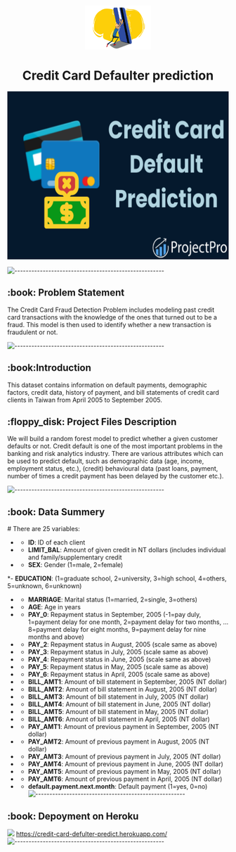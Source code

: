 <p align="center"> 
  <img src="images/2.png" alt="images/2.png" width="150px" height="100px">
</p>
<h1 align="center"> Credit Card Defaulter prediction </h1>
<p align="center"> 
<img src="images/all.png" alt="images/all.png" height="382px">
</p>

![-----------------------------------------------------](https://raw.githubusercontent.com/andreasbm/readme/master/assets/lines/rainbow.png)

<h2> :book: Problem Statement</h2>
The Credit Card Fraud Detection Problem includes modeling past credit card transactions with the knowledge of the ones that turned out to be a fraud. This model is then used to identify whether a new transaction is fraudulent or not.

![-----------------------------------------------------](https://raw.githubusercontent.com/andreasbm/readme/master/assets/lines/rainbow.png)


<h2> :book:Introduction</h2>
This dataset contains information on default payments, demographic factors, credit data, history of payment, and bill statements of credit card clients in Taiwan from April 2005 to September 2005.

<h2> :floppy_disk: Project Files Description</h2>
We will build a random forest model to predict whether a given customer defaults or not. Credit default is one of the most important problems in the banking and risk analytics industry. There are various attributes which can be used to predict default, such as demographic data (age, income, employment status, etc.), (credit) behavioural data (past loans, payment, number of times a credit payment has been delayed by the customer etc.).

![-----------------------------------------------------](https://raw.githubusercontent.com/andreasbm/readme/master/assets/lines/rainbow.png)

<h2> :book: Data Summery</h2>
# There are 25 variables:

* - **ID**: ID of each client

* - **LIMIT_BAL**: Amount of given credit in NT dollars (includes individual and family/supplementary credit

* - **SEX**: Gender (1=male, 2=female)

*- **EDUCATION**: (1=graduate school, 2=university, 3=high school, 4=others, 5=unknown, 6=unknown)

* - **MARRIAGE**: Marital status (1=married, 2=single, 3=others)
* - **AGE**: Age in years
* - **PAY_0**: Repayment status in September, 2005 (-1=pay duly, 1=payment delay for one month, 2=payment delay for two months, … 8=payment delay for eight months, 9=payment delay for nine months and above)
* - **PAY_2**: Repayment status in August, 2005 (scale same as above)
* - **PAY_3**: Repayment status in July, 2005 (scale same as above)
* - **PAY_4**: Repayment status in June, 2005 (scale same as above)
* - **PAY_5**: Repayment status in May, 2005 (scale same as above)
* - **PAY_6**: Repayment status in April, 2005 (scale same as above)
* - **BILL_AMT1**: Amount of bill statement in September, 2005 (NT dollar)
* - **BILL_AMT2**: Amount of bill statement in August, 2005 (NT dollar)
* - **BILL_AMT3**: Amount of bill statement in July, 2005 (NT dollar)
* - **BILL_AMT4**: Amount of bill statement in June, 2005 (NT dollar)
* - **BILL_AMT5**: Amount of bill statement in May, 2005 (NT dollar)
* - **BILL_AMT6**: Amount of bill statement in April, 2005 (NT dollar)
* - **PAY_AMT1**: Amount of previous payment in September, 2005 (NT dollar)
* - **PAY_AMT2**: Amount of previous payment in August, 2005 (NT dollar)
* - **PAY_AMT3**: Amount of previous payment in July, 2005 (NT dollar)
* - **PAY_AMT4**: Amount of previous payment in June, 2005 (NT dollar)
* - **PAY_AMT5**: Amount of previous payment in May, 2005 (NT dollar)
* - **PAY_AMT6**: Amount of previous payment in April, 2005 (NT dollar)
* - **default.payment.next.month**: Default payment (1=yes, 0=no)
  ![-----------------------------------------------------](https://raw.githubusercontent.com/andreasbm/readme/master/assets/lines/rainbow.png)
<h2> :book: Depoyment on Heroku</h2>

[![](https://i.imgur.com/4HjhfDQ.png)](https://credit-card-defulter-predict.herokuapp.com/)
https://credit-card-defulter-predict.herokuapp.com/
![-----------------------------------------------------](https://raw.githubusercontent.com/andreasbm/readme/master/assets/lines/rainbow.png)









